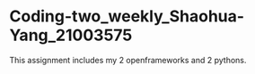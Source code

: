 # Coding-two_weekly_Shaohua-Yang_21003575

This assignment includes my 2 openframeworks and 2 pythons.
